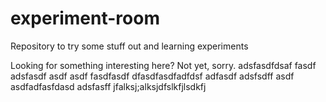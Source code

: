 # experiment-room
Repository to try some stuff out and learning experiments

Looking for something interesting here? Not yet, sorry.
adsfasdfdsaf
fasdf
adsfasdf
asdf
asdf
fasdfasdf
dfasdfasdfadfdsf
adfasdf
adsfsdff
asdf
asdfadfasfdasd
adsfasff
jfalksj;alksjdfslkfjlsdkfj
